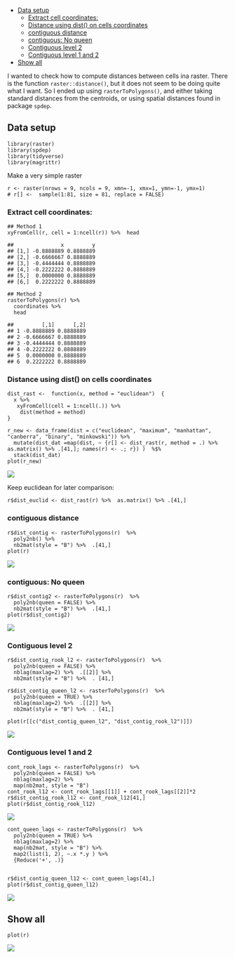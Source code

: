 -   [Data setup](#data-setup)
    -   [Extract cell coordinates:](#extract-cell-coordinates)
    -   [Distance using dist() on cells
        coordinates](#distance-using-dist-on-cells-coordinates)
    -   [contiguous distance](#contiguous-distance)
    -   [contiguous: No queen](#contiguous-no-queen)
    -   [Contiguous level 2](#contiguous-level-2)
    -   [Contiguous level 1 and 2](#contiguous-level-1-and-2)
-   [Show all](#show-all)

I wanted to check how to compute distances between cells ina raster.
There is the function `raster::distance()`, but it does not seem to be
doing quite what I want. So I ended up using `rasterToPolygons()`, and
either taking standard distances from the centroids, or using spatial
distances found in package `spdep`.

Data setup
----------

    library(raster)
    library(spdep)
    library(tidyverse)
    library(magrittr)

Make a very simple raster

    r <- raster(nrows = 9, ncols = 9, xmn=-1, xmx=1, ymn=-1, ymx=1)
    # r[] <-  sample(1:81, size = 81, replace = FALSE)

### Extract cell coordinates:

    ## Method 1
    xyFromCell(r, cell = 1:ncell(r)) %>%  head

    ##               x         y
    ## [1,] -0.8888889 0.8888889
    ## [2,] -0.6666667 0.8888889
    ## [3,] -0.4444444 0.8888889
    ## [4,] -0.2222222 0.8888889
    ## [5,]  0.0000000 0.8888889
    ## [6,]  0.2222222 0.8888889

    ## Method 2
    rasterToPolygons(r) %>%  
      coordinates %>% 
      head

    ##         [,1]      [,2]
    ## 1 -0.8888889 0.8888889
    ## 2 -0.6666667 0.8888889
    ## 3 -0.4444444 0.8888889
    ## 4 -0.2222222 0.8888889
    ## 5  0.0000000 0.8888889
    ## 6  0.2222222 0.8888889

### Distance using dist() on cells coordinates

    dist_rast <-  function(x, method = "euclidean")  {
      x %>% 
       xyFromCell(cell = 1:ncell(.)) %>% 
        dist(method = method) 
    }

    r_new <- data_frame(dist = c("euclidean", "maximum", "manhattan", "canberra", "binary", "minkowski")) %>% 
      mutate(dist_dat =map(dist, ~ {r[] <- dist_rast(r, method = .) %>%  as.matrix() %>% .[41,]; names(r) <- .; r}) )  %$%
      stack(dist_dat)
    plot(r_new)

![](dist_rast_files/figure-markdown_strict/unnamed-chunk-5-1.png)

Keep euclidean for later comparison:

    r$dist_euclid <- dist_rast(r) %>%  as.matrix() %>% .[41,]

### contiguous distance

    r$dist_contig <- rasterToPolygons(r)  %>% 
      poly2nb() %>% 
      nb2mat(style = "B") %>%  .[41,]
    plot(r)

![](dist_rast_files/figure-markdown_strict/unnamed-chunk-7-1.png)

### contiguous: No queen

    r$dist_contig2 <- rasterToPolygons(r)  %>% 
      poly2nb(queen = FALSE) %>% 
      nb2mat(style = "B") %>%  .[41,]
    plot(r$dist_contig2)

![](dist_rast_files/figure-markdown_strict/unnamed-chunk-8-1.png)

### Contiguous level 2

    r$dist_contig_rook_l2 <- rasterToPolygons(r)  %>% 
      poly2nb(queen = FALSE) %>% 
      nblag(maxlag=2) %>%  .[[2]] %>% 
      nb2mat(style = "B") %>%  . [41,]

    r$dist_contig_queen_l2 <- rasterToPolygons(r)  %>% 
      poly2nb(queen = TRUE) %>% 
      nblag(maxlag=2) %>%  .[[2]] %>% 
      nb2mat(style = "B") %>%  . [41,]

    plot(r[[c("dist_contig_queen_l2", "dist_contig_rook_l2")]])

![](dist_rast_files/figure-markdown_strict/unnamed-chunk-10-1.png)

### Contiguous level 1 and 2

    cont_rook_lags <- rasterToPolygons(r)  %>% 
      poly2nb(queen = FALSE) %>% 
      nblag(maxlag=2) %>% 
      map(nb2mat, style = "B") 
    cont_rook_l12 <- cont_rook_lags[[1]] + cont_rook_lags[[2]]*2
    r$dist_contig_rook_l12 <- cont_rook_l12[41,]
    plot(r$dist_contig_rook_l12)

![](dist_rast_files/figure-markdown_strict/unnamed-chunk-11-1.png)

    cont_queen_lags <- rasterToPolygons(r)  %>% 
      poly2nb(queen = TRUE) %>% 
      nblag(maxlag=2) %>% 
      map(nb2mat, style = "B") %>%  
      map2(list(1, 2), ~.x *.y ) %>% 
      {Reduce('+', .)}


    r$dist_contig_queen_l12 <- cont_queen_lags[41,]
    plot(r$dist_contig_queen_l12)

![](dist_rast_files/figure-markdown_strict/unnamed-chunk-12-1.png)

Show all
--------

    plot(r)

![](dist_rast_files/figure-markdown_strict/unnamed-chunk-13-1.png)
